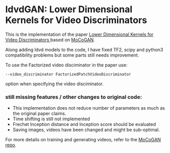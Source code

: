# ldvdGAN: Lower Dimensional Kernels for Video Discriminators

This is the implementation of the paper [Lower Dimensional Kernels for Video Discriminators ](https://arxiv.org/abs/1912.08860) based on [MoCoGAN](https://arxiv.org/abs/1707.04993).

Along adding ldvd models to the code, I have fixed TF2, scipy and python3 compatibility problems but some parts still needs improvement.

To use the Factorized video disciminator in the paper use:

`
    --video_discriminator FactorizedPatchVideoDiscriminator
`

option when specifying the video disciminator.

### still missing features / other changes to original code:
- This implementation does not reduce number of parameters as much as the original paper claims.  
- Time shifting is still not implemented
- Frechet Inception distance and Inception score should be evaluated
- Saving images, videos have been changed and might be sub-optimal.

For more details on training and generating videos, refer to the [MoCoGAN repo](https://github.com/sergeytulyakov/mocogan).

